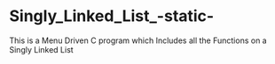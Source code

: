 # Singly_Linked_List_-static-
This is a Menu Driven C program which Includes all the Functions on a Singly Linked List
